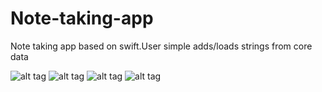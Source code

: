 Note-taking-app
===============

Note taking app based on swift.User simple adds/loads strings from core data

![alt tag](http://nerddevelopers.com/images/notetaking/55.PNG)
![alt tag](http://nerddevelopers.com/images/notetaking/22.PNG)
![alt tag](http://nerddevelopers.com/images/notetaking/33.PNG)
![alt tag](http://nerddevelopers.com/images/notetaking/44.PNG)
